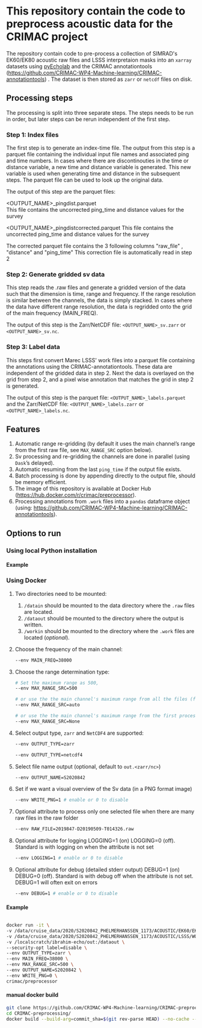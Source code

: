 # This repository contain the code to preprocess acoustic data for the CRIMAC project

The repository contain code to pre-process a collection of SIMRAD's EK60/EK80 acoustic raw files and LSSS interpretaion masks into an `xarray` datasets using [pyEcholab](https://github.com/CI-CMG/PyEcholab) and the CRIMAC annotationtools (https://github.com/CRIMAC-WP4-Machine-learning/CRIMAC-annotationtools) . The dataset is then stored as `zarr` or `netcdf` files on disk.

## Processing steps

The processing is split into three separate steps. The steps needs to be run in order, but later steps can be rerun independent of the first step.

### Step 1: Index files

The first step is to generate an index-time file. The output from this step is a parquet file containing the individual input file names and associated ping and time numbers. In cases where there are discontinouties in the time or distance variable, a new time and distance variable is generated. This new variable is used when generating time and distance in the subsequent steps. The parquet file can be used to look up the original data.

The output of this step are the parquet files: 

<OUTPUT_NAME>_pingdist.parquet     
This file contains the uncorrected ping_time and distance values for the survey

<OUTPUT_NAME>_pingdistcorrected.parquet
This file contains the uncorrected ping_time and distance values for the survey

The corrected parquet file contains the 3 following columns "raw_file" ,  "distance" and "ping_time"
This correction file is automatically read in step 2 



### Step 2: Generate gridded sv data

This step reads the .raw files and generate a gridded version of the data such that the dimension is time, range and frequency. If the range resolution is similar between the channels, the data is simply stacked. In cases where the data have different range resolution, the data is regridded onto the grid of the main frequency (MAIN_FREQ).

The output of this step is the Zarr/NetCDF file: `<OUTPUT_NAME>_sv.zarr` or `<OUTPUT_NAME>_sv.nc`.

### Step 3: Label data

This steps first convert Marec LSSS' work files into a parquet file containing the annotations using the CRIMAC-annotationtools. These data are independent of the gridded data in step 2. Next the data is overlayed on the grid from step 2, and a pixel wise annotation that matches the grid in step 2 is generated.

The output of this step is the parquet file: `<OUTPUT_NAME>_labels.parquet` and the Zarr/NetCDF file: `<OUTPUT_NAME>_labels.zarr` or `<OUTPUT_NAME>_labels.nc`.

## Features

1. Automatic range re-gridding (by default it uses the main channel’s range from the first raw file, see `MAX_RANGE_SRC` option below).
2. Sv processing and re-gridding the channels are done in parallel (using `Dask`’s delayed).
3. Automatic resuming from the last `ping_time` if the output file exists.
4. Batch processing is done by appending directly to the output file, should be memory efficient.
5. The image of this repository is available at Docker Hub (https://hub.docker.com/r/crimac/preprocessor).
6. Processing annotations from `.work` files into a `pandas` dataframe object (using: https://github.com/CRIMAC-WP4-Machine-learning/CRIMAC-annotationtools).

## Options to run

### Using local Python installation


#### Example



### Using Docker
1. Two directories need to be mounted:

    1. `/datain` should be mounted to the data directory where the `.raw` files are located.
    2. `/dataout` should be mounted to the directory where the output is written.
    3. `/workin` should be mounted to the directory where the `.work` files are located (_optional_).

2. Choose the frequency of the main channel: 

    ```bash
    --env MAIN_FREQ=38000
    ```

3. Choose the range determination type: 

    ```bash
    # Set the maximum range as 500,
    --env MAX_RANGE_SRC=500

    # or use the the main channel's maximum range from all the files (for historical data),
    --env MAX_RANGE_SRC=auto
    
    # or use the the main channel's maximum range from the first processed file (for historical data)
    --env MAX_RANGE_SRC=None
    ```

4. Select output type, `zarr` and `NetCDF4` are supported:

    ```bash
    --env OUTPUT_TYPE=zarr

    --env OUTPUT_TYPE=netcdf4
    ```

5. Select file name output (optional,  default to `out.<zarr/nc>`)

    ```bash
    --env OUTPUT_NAME=S2020842
    ```

6. Set if we want a visual overview of the Sv data (in a PNG format image)

    ```bash
    --env WRITE_PNG=1 # enable or 0 to disable
    ```

7. Optional attribute to process only one selected file when there are many raw files in the raw folder

    ```bash
    --env RAW_FILE=2019847-D20190509-T014326.raw
    ```

8. Optional attribute for logging LOGGING=1 (on) LOGGING=0 (off). Standard is with logging on when the attribute is not set
    
    ```bash
    --env LOGGING=1 # enable or 0 to disable
    ```

9. Optional attribute for debug (detailed stderr output) DEBUG=1 (on) DEBUG=0 (off). Standard is with debug off when the attribute is not set. DEBUG=1 will often exit on errors
    
    ```bash
    --env DEBUG=1 # enable or 0 to disable
    ```


#### Example

```bash

docker run -it \
-v /data/cruise_data/2020/S2020842_PHELMERHANSSEN_1173/ACOUSTIC/EK60/EK60_RAWDATA:/datain \
-v /data/cruise_data/2020/S2020842_PHELMERHANSSEN_1173/ACOUSTIC/LSSS/WORK:/workin \
-v /localscratch/ibrahim-echo/out:/dataout \
--security-opt label=disable \
--env OUTPUT_TYPE=zarr \
--env MAIN_FREQ=38000 \
--env MAX_RANGE_SRC=500 \
--env OUTPUT_NAME=S2020842 \
--env WRITE_PNG=0 \
crimac/preprocessor

```
#### manual docker build
```bash
git clone https://github.com/CRIMAC-WP4-Machine-learning/CRIMAC-preprocessing.git
cd CRIMAC-preprocessing/
docker build --build-arg=commit_sha=$(git rev-parse HEAD) --no-cache --tag crimac-preprocessor20230208 .
```
